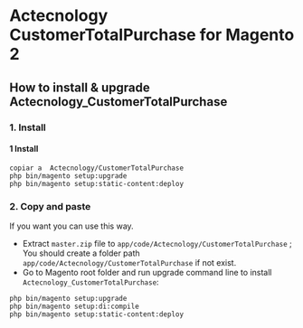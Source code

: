 # Actecnology CustomerTotalPurchase for Magento 2

## How to install & upgrade Actecnology_CustomerTotalPurchase

### 1. Install
#### 1 Install

```
copiar a  Actecnology/CustomerTotalPurchase
php bin/magento setup:upgrade
php bin/magento setup:static-content:deploy
```

### 2. Copy and paste

If you want you can use this way. 

- Extract `master.zip` file to `app/code/Actecnology/CustomerTotalPurchase` ; You should create a folder path `app/code/Actecnology/CustomerTotalPurchase` if not exist.
- Go to Magento root folder and run upgrade command line to install `Actecnology_CustomerTotalPurchase`:

```
php bin/magento setup:upgrade
php bin/magento setup:di:compile
php bin/magento setup:static-content:deploy
```

